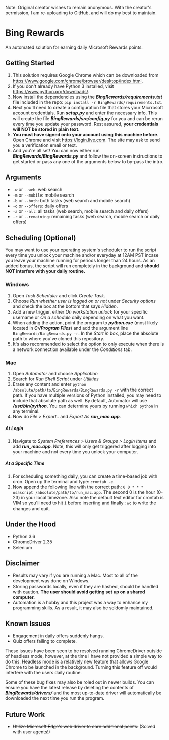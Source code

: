 Note: Original creator wishes to remain anonymous. With the creator's permission, I am re-uploading to GitHub, and will do my best to maintain.

# Bing Rewards
An automated solution for earning daily Microsoft Rewards points.


## Getting Started
1. This solution requires Google Chrome which can be downloaded from https://www.google.com/chrome/browser/desktop/index.html.
2. If you don't already have Python 3 installed, visit https://www.python.org/downloads/. 
3. Now install the dependencies using the *__BingRewards/requirements.txt__* file included in the repo: `pip install -r BingRewards/requirements.txt`.
4. Next you'll need to create a configuration file that stores your Micrrosoft account credentials. Run *__setup.py__* and enter the necessary info. This will create the file *__BingRewards/src/config.py__* for you and can be rerun every time you update your password. Rest assured, __your credentials will NOT be stored in plain text__.
5. __You must have signed onto your account using this machine before__. Open Chrome and visit https://login.live.com. The site may ask to send you a verification email or text.
6. And you're all set! You can now either run *__BingRewards/BingRewards.py__* and follow the on-screen instructions to get started or pass any one of the arguments below to by-pass the intro.

## Arguments
* `-w` or `--web`: web search
* `-m` or `--mobile`: mobile search
* `-b` or `--both`: both tasks (web search and mobile search)
* `-o` or `--offers`: daily offers
* `-a` or `--all`: all tasks (web search, mobile search and daily offers)
* `-r` or `--remaining`: remaining tasks (web search, mobile search or daily offers)

## Scheduling (Optional)
You may want to use your operating system's scheduler to run the script every time you unlock your machine and/or everyday at 12AM PST incase you leave your machine running for periods longer than 24 hours. As an added bonus, the script will run completely in the background and __should NOT interfere with your daily routine.__

### Windows
1. Open *Task Scheduler* and click *Create Task*.
2. Choose *Run whether user is logged on or not* under *Security options* and check the box at the bottom that says *Hidden*.
3. Add a new trigger, either *On workstation unlock* for your specific username or *On a schedule* daily depending on what you want. 
4. When adding the action, point the program to *__python.exe__* (most likely located in *__C:/Program Files__*) and add the argument line `BingRewards/BingRewards.py -r`. In the *Start in* box, place the absolute path to where you've cloned this repository.
5. It's also recommended to select the option to only execute when there is a network connection available under the *Conditions* tab.

### Mac
1. Open *Automator* and choose *Application*
2. Search for *Run Shell Script* under *Utilities*
3. Erase any content and enter `python /absolute/path/to/BingRewards/BingRewards.py -r` with the correct path. If you have multiple versions of Python installed, you may need to include that absolute path as well. By default, Automator will use *__/usr/bin/python__*. You can determine yours by running `which python` in any terminal. 
4. Now do *File > Export..* and *Export As* *__run_mac.app__*. 

##### At Login
1. Navigate to *System Preferences > Users & Groups > Login Items* and add *__run_mac.app__*. Note, this will only get triggered after logging into your machine and not every time you unlock your computer.

##### At a Specific Time
1. For scheduling something daily, you can create a time-based job with cron. Open up the terminal and type: `crontab -e`. 
2. Now append the following line with the correct path: `0 0 * * * osascript /absolute/path/to/run_mac.app`. The second 0 is the hour (0-23) in your local timezone. Also note the default text editor for crontab is VIM so you'll need to hit `i` before inserting and finally `:wq` to write the changes and quit.

## Under the Hood
- Python 3.6
- ChromeDriver 2.35
- Selenium

## Disclaimer
- Results may vary if you are running a Mac. Most to all of the development was done on Windows.
- Storing passwords locally, even if they are hashed, should be handled with caution. **The user should avoid getting set up on a shared computer.** 
- Automation is a hobby and this project was a way to enhance my programming skills. As a result, it may also be seldomly maintained. 

## Known Issues
- Engagement in daily offers suddenly hangs.
- Quiz offers failing to complete.

These issues have been seen to be resolved running ChromeDriver outside of headless mode, however, at the time I have not provided a simple way to do this. Headless mode is a relatively new feature that allows Google Chrome to be launched in the background. Turning this feature off would interfere with the users daily routine. 

Some of these bug fixes may also be roled out in newer builds. You can ensure you have the latest release by deleting the contents of *__BingRewards/drivers/__* and the most up-to-date driver will automatically be downloaded the next time you run the program. 

## Future Work
- ~~Utilize Microsoft Edge's web driver to earn additional points.~~ (Solved with user agents!)


